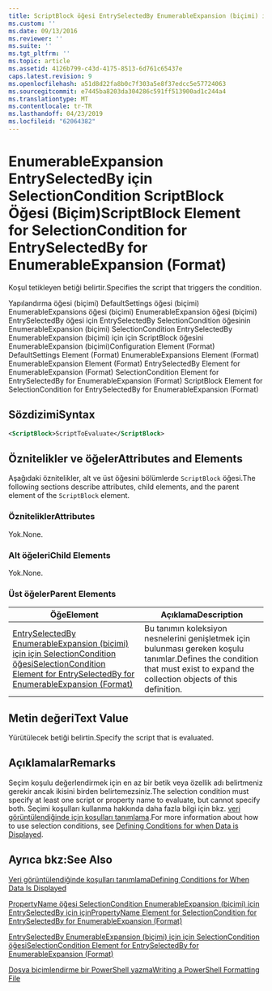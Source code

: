 ```yaml
---
title: ScriptBlock öğesi EntrySelectedBy EnumerableExpansion (biçimi) için için SelectionCondition için | Microsoft Docs
ms.custom: ''
ms.date: 09/13/2016
ms.reviewer: ''
ms.suite: ''
ms.tgt_pltfrm: ''
ms.topic: article
ms.assetid: 4126b799-c43d-4175-8513-6d761c65437e
caps.latest.revision: 9
ms.openlocfilehash: a51d8d22fa8b0c7f303a5e8f37edcc5e57724063
ms.sourcegitcommit: e7445ba8203da304286c591ff513900ad1c244a4
ms.translationtype: MT
ms.contentlocale: tr-TR
ms.lasthandoff: 04/23/2019
ms.locfileid: "62064382"
---
```

# <a name="scriptblock-element-for-selectioncondition-for-entryselectedby-for-enumerableexpansion-format"></a><span data-ttu-id="8c3af-102">EnumerableExpansion EntrySelectedBy için SelectionCondition ScriptBlock Öğesi (Biçim)</span><span class="sxs-lookup"><span data-stu-id="8c3af-102">ScriptBlock Element for SelectionCondition for EntrySelectedBy for EnumerableExpansion (Format)</span></span>

<span data-ttu-id="8c3af-103">Koşul tetikleyen betiği belirtir.</span><span class="sxs-lookup"><span data-stu-id="8c3af-103">Specifies the script that triggers the condition.</span></span>

<span data-ttu-id="8c3af-104">Yapılandırma öğesi (biçimi) DefaultSettings öğesi (biçimi) EnumerableExpansions öğesi (biçimi) EnumerableExpansion öğesi (biçimi) EntrySelectedBy öğesi için EntrySelectedBy SelectionCondition öğesinin EnumerableExpansion (biçimi) SelectionCondition EntrySelectedBy EnumerableExpansion (biçimi) için için ScriptBlock öğesini EnumerableExpansion (biçimi)</span><span class="sxs-lookup"><span data-stu-id="8c3af-104">Configuration Element (Format) DefaultSettings Element (Format) EnumerableExpansions Element (Format) EnumerableExpansion Element (Format) EntrySelectedBy Element for EnumerableExpansion (Format) SelectionCondition Element for EntrySelectedBy for EnumerableExpansion (Format) ScriptBlock Element for SelectionCondition for EntrySelectedBy for EnumerableExpansion (Format)</span></span>

## <a name="syntax"></a><span data-ttu-id="8c3af-105">Sözdizimi</span><span class="sxs-lookup"><span data-stu-id="8c3af-105">Syntax</span></span>

```xml
<ScriptBlock>ScriptToEvaluate</ScriptBlock>
```

## <a name="attributes-and-elements"></a><span data-ttu-id="8c3af-106">Öznitelikler ve öğeler</span><span class="sxs-lookup"><span data-stu-id="8c3af-106">Attributes and Elements</span></span>

<span data-ttu-id="8c3af-107">Aşağıdaki öznitelikler, alt ve üst öğesini bölümlerde `ScriptBlock` öğesi.</span><span class="sxs-lookup"><span data-stu-id="8c3af-107">The following sections describe attributes, child elements, and the parent element of the `ScriptBlock` element.</span></span>

### <a name="attributes"></a><span data-ttu-id="8c3af-108">Öznitelikler</span><span class="sxs-lookup"><span data-stu-id="8c3af-108">Attributes</span></span>

<span data-ttu-id="8c3af-109">Yok.</span><span class="sxs-lookup"><span data-stu-id="8c3af-109">None.</span></span>

### <a name="child-elements"></a><span data-ttu-id="8c3af-110">Alt öğeleri</span><span class="sxs-lookup"><span data-stu-id="8c3af-110">Child Elements</span></span>

<span data-ttu-id="8c3af-111">Yok.</span><span class="sxs-lookup"><span data-stu-id="8c3af-111">None.</span></span>

### <a name="parent-elements"></a><span data-ttu-id="8c3af-112">Üst öğeler</span><span class="sxs-lookup"><span data-stu-id="8c3af-112">Parent Elements</span></span>

|<span data-ttu-id="8c3af-113">Öğe</span><span class="sxs-lookup"><span data-stu-id="8c3af-113">Element</span></span>|<span data-ttu-id="8c3af-114">Açıklama</span><span class="sxs-lookup"><span data-stu-id="8c3af-114">Description</span></span>|
|-------------|-----------------|
|[<span data-ttu-id="8c3af-115">EntrySelectedBy EnumerableExpansion (biçimi) için için SelectionCondition öğesi</span><span class="sxs-lookup"><span data-stu-id="8c3af-115">SelectionCondition Element for EntrySelectedBy for EnumerableExpansion (Format)</span></span>](./selectioncondition-element-for-entryselectedby-for-enumerableexpansion-format.md)|<span data-ttu-id="8c3af-116">Bu tanımın koleksiyon nesnelerini genişletmek için bulunması gereken koşulu tanımlar.</span><span class="sxs-lookup"><span data-stu-id="8c3af-116">Defines the condition that must exist to expand the collection objects of this definition.</span></span>|

## <a name="text-value"></a><span data-ttu-id="8c3af-117">Metin değeri</span><span class="sxs-lookup"><span data-stu-id="8c3af-117">Text Value</span></span>

<span data-ttu-id="8c3af-118">Yürütülecek betiği belirtin.</span><span class="sxs-lookup"><span data-stu-id="8c3af-118">Specify the script that is evaluated.</span></span>

## <a name="remarks"></a><span data-ttu-id="8c3af-119">Açıklamalar</span><span class="sxs-lookup"><span data-stu-id="8c3af-119">Remarks</span></span>

<span data-ttu-id="8c3af-120">Seçim koşulu değerlendirmek için en az bir betik veya özellik adı belirtmeniz gerekir ancak ikisini birden belirtemezsiniz.</span><span class="sxs-lookup"><span data-stu-id="8c3af-120">The selection condition must specify at least one script or property name to evaluate, but cannot specify both.</span></span> <span data-ttu-id="8c3af-121">Seçimi koşulları kullanma hakkında daha fazla bilgi için bkz. [veri görüntülendiğinde için koşulları tanımlama](./defining-conditions-for-displaying-data.md).</span><span class="sxs-lookup"><span data-stu-id="8c3af-121">For more information about how to use selection conditions, see [Defining Conditions for when Data is Displayed](./defining-conditions-for-displaying-data.md).</span></span>

## <a name="see-also"></a><span data-ttu-id="8c3af-122">Ayrıca bkz:</span><span class="sxs-lookup"><span data-stu-id="8c3af-122">See Also</span></span>

[<span data-ttu-id="8c3af-123">Veri görüntülendiğinde koşulları tanımlama</span><span class="sxs-lookup"><span data-stu-id="8c3af-123">Defining Conditions for When Data Is Displayed</span></span>](./defining-conditions-for-displaying-data.md)

[<span data-ttu-id="8c3af-124">PropertyName öğesi SelectionCondition EnumerableExpansion (biçimi) için EntrySelectedBy için için</span><span class="sxs-lookup"><span data-stu-id="8c3af-124">PropertyName Element for SelectionCondition for EntrySelectedBy for EnumerableExpansion (Format)</span></span>](./propertyname-element-for-selectioncondition-for-entryselectedby-for-enumerableexpansion-format.md)

[<span data-ttu-id="8c3af-125">EntrySelectedBy EnumerableExpansion (biçimi) için için SelectionCondition öğesi</span><span class="sxs-lookup"><span data-stu-id="8c3af-125">SelectionCondition Element for EntrySelectedBy for EnumerableExpansion (Format)</span></span>](./selectioncondition-element-for-entryselectedby-for-enumerableexpansion-format.md)

[<span data-ttu-id="8c3af-126">Dosya biçimlendirme bir PowerShell yazma</span><span class="sxs-lookup"><span data-stu-id="8c3af-126">Writing a PowerShell Formatting File</span></span>](./writing-a-powershell-formatting-file.md)
